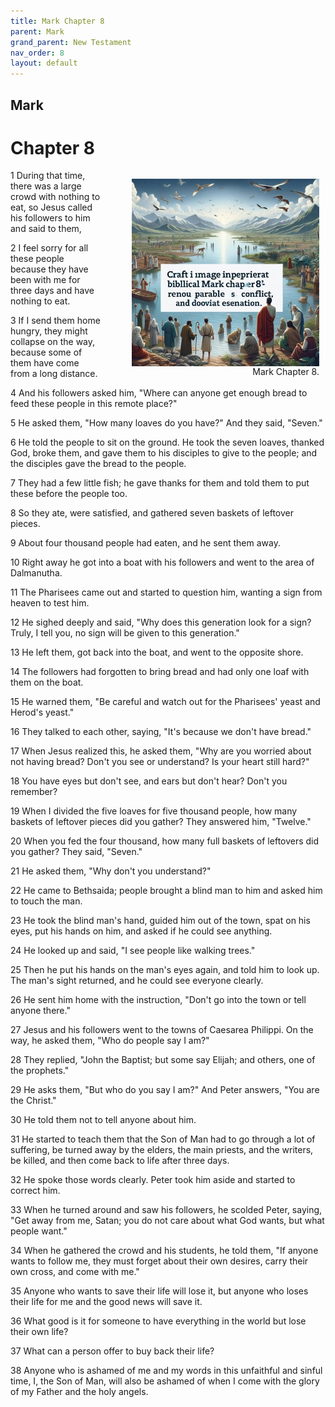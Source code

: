 ```yaml
---
title: Mark Chapter 8
parent: Mark
grand_parent: New Testament
nav_order: 8
layout: default
---
```


## Mark

# Chapter 8

<figure style="float: right; margin-right: 10px;">
    <img src="/assets/Image/Mark/500/8.jpg" alt="Mark Chapter 8" style="width: 300px; height: 300px; float: right;padding-left: 10px;"/>
    <figcaption style="clear: both;text-align: right;">Mark Chapter 8.</figcaption>
</figure>
1 During that time, there was a large crowd with nothing to eat, so Jesus called his followers to him and said to them,

2 I feel sorry for all these people because they have been with me for three days and have nothing to eat.

3 If I send them home hungry, they might collapse on the way, because some of them have come from a long distance.

4 And his followers asked him, "Where can anyone get enough bread to feed these people in this remote place?"

5 He asked them, "How many loaves do you have?" And they said, "Seven."

6 He told the people to sit on the ground. He took the seven loaves, thanked God, broke them, and gave them to his disciples to give to the people; and the disciples gave the bread to the people.

7 They had a few little fish; he gave thanks for them and told them to put these before the people too.

8 So they ate, were satisfied, and gathered seven baskets of leftover pieces.

9 About four thousand people had eaten, and he sent them away.

10 Right away he got into a boat with his followers and went to the area of Dalmanutha.

11 The Pharisees came out and started to question him, wanting a sign from heaven to test him.

12 He sighed deeply and said, "Why does this generation look for a sign? Truly, I tell you, no sign will be given to this generation."

13 He left them, got back into the boat, and went to the opposite shore.

14 The followers had forgotten to bring bread and had only one loaf with them on the boat.

15 He warned them, "Be careful and watch out for the Pharisees' yeast and Herod's yeast."

16 They talked to each other, saying, "It's because we don't have bread."

17 When Jesus realized this, he asked them, "Why are you worried about not having bread? Don't you see or understand? Is your heart still hard?"

18 You have eyes but don't see, and ears but don't hear? Don't you remember?

19 When I divided the five loaves for five thousand people, how many baskets of leftover pieces did you gather? They answered him, "Twelve."

20 When you fed the four thousand, how many full baskets of leftovers did you gather? They said, "Seven."

21 He asked them, "Why don't you understand?"

22 He came to Bethsaida; people brought a blind man to him and asked him to touch the man.

23 He took the blind man's hand, guided him out of the town, spat on his eyes, put his hands on him, and asked if he could see anything.

24 He looked up and said, "I see people like walking trees."

25 Then he put his hands on the man's eyes again, and told him to look up. The man's sight returned, and he could see everyone clearly.

26 He sent him home with the instruction, "Don't go into the town or tell anyone there."

27 Jesus and his followers went to the towns of Caesarea Philippi. On the way, he asked them, "Who do people say I am?"

28 They replied, "John the Baptist; but some say Elijah; and others, one of the prophets."

29 He asks them, "But who do you say I am?" And Peter answers, "You are the Christ."

30 He told them not to tell anyone about him.

31 He started to teach them that the Son of Man had to go through a lot of suffering, be turned away by the elders, the main priests, and the writers, be killed, and then come back to life after three days.

32 He spoke those words clearly. Peter took him aside and started to correct him.

33 When he turned around and saw his followers, he scolded Peter, saying, "Get away from me, Satan; you do not care about what God wants, but what people want."

34 When he gathered the crowd and his students, he told them, "If anyone wants to follow me, they must forget about their own desires, carry their own cross, and come with me."

35 Anyone who wants to save their life will lose it, but anyone who loses their life for me and the good news will save it.

36 What good is it for someone to have everything in the world but lose their own life?

37 What can a person offer to buy back their life?

38 Anyone who is ashamed of me and my words in this unfaithful and sinful time, I, the Son of Man, will also be ashamed of when I come with the glory of my Father and the holy angels.


